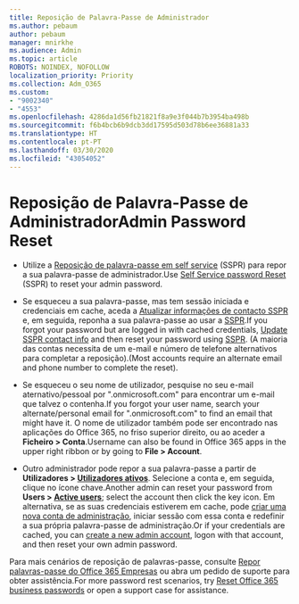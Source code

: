 ```yaml
---
title: Reposição de Palavra-Passe de Administrador
ms.author: pebaum
author: pebaum
manager: mnirkhe
ms.audience: Admin
ms.topic: article
ROBOTS: NOINDEX, NOFOLLOW
localization_priority: Priority
ms.collection: Adm_O365
ms.custom:
- "9002340"
- "4553"
ms.openlocfilehash: 4286da1d56fb21821f8a9e3f044b7b3954ba498b
ms.sourcegitcommit: f6b4bcb6b9dcb3dd17595d503d78b6ee36881a33
ms.translationtype: HT
ms.contentlocale: pt-PT
ms.lasthandoff: 03/30/2020
ms.locfileid: "43054052"
---
```

# <a name="admin-password-reset"></a><span data-ttu-id="7ccfa-102">Reposição de Palavra-Passe de Administrador</span><span class="sxs-lookup"><span data-stu-id="7ccfa-102">Admin Password Reset</span></span>

- <span data-ttu-id="7ccfa-103">Utilize a [Reposição de palavra-passe em self service](https://passwordreset.microsoftonline.com/) (SSPR) para repor a sua palavra-passe de administrador.</span><span class="sxs-lookup"><span data-stu-id="7ccfa-103">Use [Self Service password Reset](https://passwordreset.microsoftonline.com/) (SSPR) to reset your admin password.</span></span>

- <span data-ttu-id="7ccfa-104">Se esqueceu a sua palavra-passe, mas tem sessão iniciada e credenciais em cache, aceda a [Atualizar informações de contacto SSPR](https://go.microsoft.com/fwlink/?linkid=849451) e, em seguida, reponha a sua palavra-passe ao usar a [SSPR](https://passwordreset.microsoftonline.com/).</span><span class="sxs-lookup"><span data-stu-id="7ccfa-104">If you forgot your password but are logged in with cached credentials, [Update SSPR contact info](https://go.microsoft.com/fwlink/?linkid=849451) and then reset your password using [SSPR](https://passwordreset.microsoftonline.com/).</span></span>  <span data-ttu-id="7ccfa-105">(A maioria das contas necessita de um e-mail e número de telefone alternativos para completar a reposição).</span><span class="sxs-lookup"><span data-stu-id="7ccfa-105">(Most accounts require an alternate email and phone number to complete the reset).</span></span>

- <span data-ttu-id="7ccfa-106">Se esqueceu o seu nome de utilizador, pesquise no seu e-mail aternativo/pessoal por ".onmicrosoft.com" para encontrar um e-mail que talvez o contenha.</span><span class="sxs-lookup"><span data-stu-id="7ccfa-106">If you forgot your user name, search your alternate/personal email for ".onmicrosoft.com" to find an email that might have it.</span></span>  <span data-ttu-id="7ccfa-107">O nome de utilizador também pode ser encontrado nas aplicações do Office 365, no friso superior direito, ou ao aceder a **Ficheiro > Conta**.</span><span class="sxs-lookup"><span data-stu-id="7ccfa-107">Username can also be found in Office 365 apps in the upper right ribbon or by going to **File > Account**.</span></span>

- <span data-ttu-id="7ccfa-108">Outro administrador pode repor a sua palavra-passe a partir de **Utilizadores > [Utilizadores ativos](https://portal.office.com/adminportal/home#/users)**. Selecione a conta e, em seguida, clique no ícone chave.</span><span class="sxs-lookup"><span data-stu-id="7ccfa-108">Another admin can reset your password from **Users > [Active users](https://portal.office.com/adminportal/home#/users)**; select the account then click the key icon.</span></span>  <span data-ttu-id="7ccfa-109">Em alternativa, se as suas credenciais estiverem em cache, pode [criar uma nova conta de administração](https://portal.office.com/adminportal/home#/users), iniciar sessão com essa conta e redefinir a sua própria palavra-passe de administração.</span><span class="sxs-lookup"><span data-stu-id="7ccfa-109">Or if your credentials are cached, you can [create a new admin account](https://portal.office.com/adminportal/home#/users), logon with that account, and then reset your own admin password.</span></span>

<span data-ttu-id="7ccfa-110">Para mais cenários de reposição de palavras-passe, consulte [Repor palavras-passe do Office 365 Empresas](https://docs.microsoft.com/microsoft-365/admin/add-users/reset-passwords) ou abra um pedido de suporte para obter assistência.</span><span class="sxs-lookup"><span data-stu-id="7ccfa-110">For more password rest scenarios, try [Reset Office 365 business passwords](https://docs.microsoft.com/microsoft-365/admin/add-users/reset-passwords) or open a support case for assistance.</span></span>
